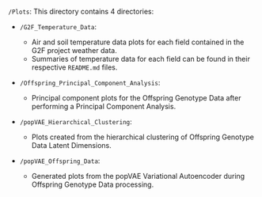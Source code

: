 `/Plots`: This directory contains 4 directories:

- `/G2F_Temperature_Data`:
  - Air and soil temperature data plots for each field contained in the G2F project weather data.
  - Summaries of temperature data for each field can be found in their respective `README.md` files.

- `/Offspring_Principal_Component_Analysis`:
  - Principal component plots for the Offspring Genotype Data after performing a Principal Component Analysis.

- `/popVAE_Hierarchical_Clustering`:
  - Plots created from the hierarchical clustering of Offspring Genotype Data Latent Dimensions.

- `/popVAE_Offspring_Data`:
  - Generated plots from the popVAE Variational Autoencoder during Offspring Genotype Data processing.
